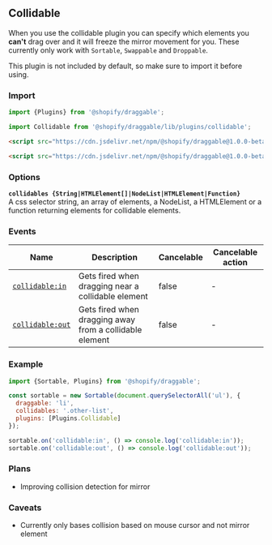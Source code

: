 ## Collidable

When you use the collidable plugin you can specify which elements you **can't** drag over and it will freeze
the mirror movement for you. These currently only work with `Sortable`, `Swappable` and `Droppable`.

This plugin is not included by default, so make sure to import it before using.

### Import

```js
import {Plugins} from '@shopify/draggable';
```

```js
import Collidable from '@shopify/draggable/lib/plugins/collidable';
```

```html
<script src="https://cdn.jsdelivr.net/npm/@shopify/draggable@1.0.0-beta.5/lib/plugins.js"></script>
```

```html
<script src="https://cdn.jsdelivr.net/npm/@shopify/draggable@1.0.0-beta.5/lib/plugins/collidable.js"></script>
```

### Options

**`collidables {String|HTMLElement[]|NodeList|HTMLElement|Function}`**  
A css selector string, an array of elements, a NodeList, a HTMLElement or a function returning elements for collidable elements.

### Events

| Name                               | Description                                                | Cancelable  | Cancelable action    |
| ---------------------------------- | ---------------------------------------------------------- | ----------- | -------------------- |
| [`collidable:in`][collidablein]    | Gets fired when dragging near a collidable element         | false       | -                    |
| [`collidable:out`][collidableout]  | Gets fired when dragging away from a collidable element    | false       | -                    |

[collidablein]: CollidableEvent#collidableinevent
[collidableout]: CollidableEvent#collidableoutevent

### Example

```js
import {Sortable, Plugins} from '@shopify/draggable';

const sortable = new Sortable(document.querySelectorAll('ul'), {
  draggable: 'li',
  collidables: '.other-list',
  plugins: [Plugins.Collidable]
});

sortable.on('collidable:in', () => console.log('collidable:in'));
sortable.on('collidable:out', () => console.log('collidable:out'));
```

### Plans

- Improving collision detection for mirror

### Caveats

- Currently only bases collision based on mouse cursor and not mirror element

